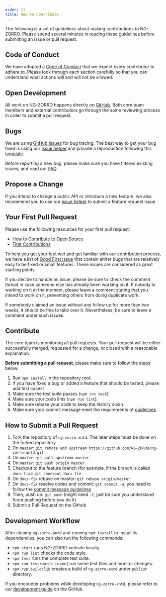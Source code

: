 ```yaml
---
order: 11
title: How to Contribute
---
```


The following is a set of guidelines about making contributions to NG-ZORRO. Please spend several minutes in reading these guidelines before submitting an issue or pull request.

## Code of Conduct

We have adopted a [Code of Conduct](https://github.com/NG-ZORRO/ng-zorro-antd/blob/master/CODE_OF_CONDUCT.md) that we expect every contributor to adhere to. Please look through each section carefully so that you can understand what actions will and will not be allowed.

## Open Development

All work on NG-ZORRO happens directly on [GitHub](https://github.com/NG-ZORRO/ng-zorro-antd). Both core team members and external contributors go through the same reviewing process in order to submit a pull request.

## Bugs

We are using [GitHub Issues](https://github.com/NG-ZORRO/ng-zorro-antd/issues) for bug tracing. The best way to get your bug fixed is using our [issue helper](https://ng.ant.design/issue-helper/#/en) and provide a reproduction following this [template](https://stackblitz.com/edit/ng-zorro-antd-ivy).

Before reporting a new bug, please make sure you have filtered existing issues, and read our [FAQ](docs/faq/en).

## Propose a Change

If you intend to change a public API or introduce a new feature, we also recommend you to use our [issue helper](https://ng.ant.design/issue-helper/#/en) to submit a feature request issue.

## Your First Pull Request

Please use the following resources for your first pull request:

* [How to Contribute to Open Source](https://opensource.guide/how-to-contribute/)
* [First Contributions](https://github.com/firstcontributions/first-contributions)

To help you get your feet wet and get familiar with our contribution process, we have a list of [Good First Issue](https://github.com/NG-ZORRO/ng-zorro-antd/labels/good%20first%20issue) that contain either bugs that are relatively easy to be fixed or small features. These issues are considered as great starting points.

If you decide to handle an issue, please be sure to check the comment thread in case someone else has already been working on it. If nobody is working on it at the moment, please leave a comment stating that you intend to work on it, preventing others from doing duplicate work.

If somebody claimed an issue without any follow up for more than two weeks, it should be fine to take over it. Nevertheless, be sure to leave a comment under such issues.

## Contribute

The core team is monitoring all pull requests. Your pull request will be either successfully merged, requested for a change, or closed with a reasonable explanation.

**Before submitting a pull request**, please make sure to follow the steps below:

1. Run `npm install` in the repository root.
2. If you have fixed a bug or added a feature that should be tested, please add test cases!
3. Make sure the test suite passes (`npm run test`).
4. Make sure your code lints (`npm run lint`).
5. Make sure rebase your code to keep the history clean.
6. Make sure your commit message meet the requirements of [guidelines](https://github.com/NG-ZORRO/ng-zorro-antd/blob/master/CONTRIBUTING.md#-commit-message-guidelines)

## How to Submit a Pull Request

1. Fork the repository of `ng-zorro-antd`. The later steps must be done on the forked repository
2. On `master`: `git remote add upstream https://github.com/NG-ZORRO/ng-zorro-antd.git`
3. On `master`: `git pull upstream master`
4. On `master`: `git push origin master`
5. Checkout to the feature branch (for example, if the branch is called `docs-fix`): `git checkout docs-fix`
6. On `docs-fix` rebase on master: `git rebase origin/master`
7. On `docs-fix` resolve codes and commit: `git commit -a`, you need to follow the [commit message guidelines](https://github.com/NG-ZORRO/ng-zorro-antd/blob/master/CONTRIBUTING.md#-commit-message-guidelines)
8. Then, push up: `git push` (might need `-f`, just be sure you understand force pushing before you do it)
9. Submit a Pull Request on the Github

## Development Workflow

After cloning `ng-zorro-antd` and running `npm install` to install its dependencies, you can also run the following commands:

* `npm start` runs NG-ZORRO website locally.
* `npm run lint` checks the code style.
* `npm test` runs the complete test suite.
* `npm run test:watch [name]` run some test files and monitor changes.
* `npm run build:lib` creates a build of `ng-zorro-antd` under `publish` directory.

If you encounter problems while developing `ng-zorro-antd`, please refer to our [development guide](https://github.com/NG-ZORRO/ng-zorro-antd/wiki/Development-Guide) on the GitHub.

